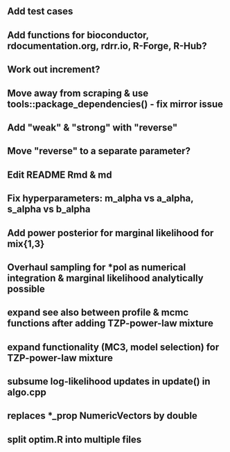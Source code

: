 ## Add test cases

## Add functions for bioconductor, rdocumentation.org, rdrr.io, R-Forge, R-Hub?

## Work out increment?

## Move away from scraping & use tools::package_dependencies() - fix mirror issue

## Add "weak" & "strong" with "reverse"

## Move "reverse" to a separate parameter?

## Edit README Rmd & md

## Fix hyperparameters: m_alpha vs a_alpha, s_alpha vs b_alpha

## Add power posterior for marginal likelihood for mix{1,3}

## Overhaul sampling for *pol as numerical integration & marginal likelihood analytically possible

## expand see also between profile & mcmc functions after adding TZP-power-law mixture

## expand functionality (MC3, model selection) for TZP-power-law mixture

## subsume log-likelihood updates in update() in algo.cpp

## replaces *_prop NumericVectors by double

## split optim.R into multiple files